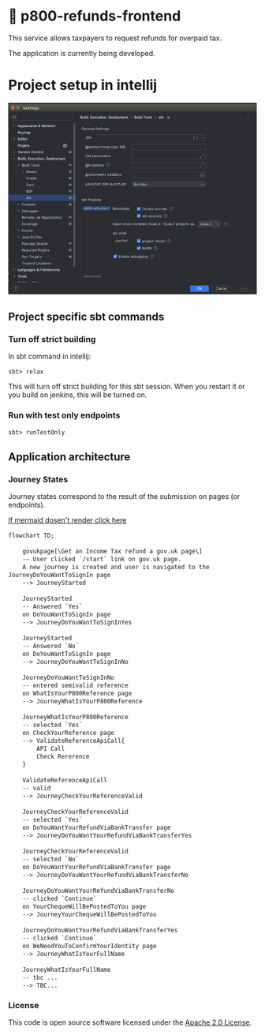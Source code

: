 
# :construction: p800-refunds-frontend

This service allows taxpayers to request refunds for overpaid tax.

The application is currently being developed.


# Project setup in intellij

![img.png](readme/intellij-sbt-setup.png)

## Project specific sbt commands

### Turn off strict building

In sbt command in intellij:
```
sbt> relax
```
This will turn off strict building for this sbt session.
When you restart it or you build on jenkins, this will be turned on.

### Run with test only endpoints

```
sbt> runTestOnly
```


## Application architecture

### Journey States
Journey states correspond to the result of the submission on pages (or endpoints).

[If mermaid dosen't render click here](https://mermaid.live/edit#pako:eNqtVU1z2jAQ_Ss7OoOLceIAh84k5JIeMpmEhknrzqDaC6i2JSrLIQnDf-_KNjblK-lMzcWs3nv7tNqVVyxUEbIBmyZqGc65NjC6DmQggZ6Zes7jBZ_h9yAYJlykwCUIGaoUwfAX0DjNZQTcAp08BgsNgh9Qsttt-JqhhjARYYwRTD5lhvQnkAgZg5LbLKekXILEJfxSuZb4CiKDUCM3xOWUJrdiFJP8WcyKqFFg5ghfSvy1elL5mEszUg9iJm9k6afy8nkDe7AmiAyw2ebOQu3-UmZL1Nb5rZpUYbJ9OA_sJdrD3aqdjAcQTXaUpkieYSqeeSIiW26KyBAbL-M5NzcZqei7XqdzXwMOOzqC3nF1FFUZyzDB0BZq8oTZVl2GcwxjS_vbRuPi0e6CDq5ev1yIIU-SVQkpGuDuBmwImlAhC_fE2N77emP6mGhTyKJ4e7XYd_tY4k7L1qpSmVK5VYaK7ty0ZmZbc4xDLgk2VHIqdLpfmYo51SqF5ZwWQBgaiop94mQr4mZOaKwMFoZogOUMo48fPBRjsHX4R8vyzuHXrVxx6V54FPyKy3ikucxI6_A0vs-jPDsN-nGPh-f2v1s8PtgnKZXd-n6kRjFC5jipLVs67fZ3jmORJFd4pzLa18iqH_Z6gvDPFqnwzRCZnyE4jtMkHF0N6T9rsRR1ykVEn5BijgNGV3KKARvQa8R1HLBArgnHc6MeXmXIBkbn2GL5ws7XteAzzdNNcMElG6zYCxu4Zz3Hu_Au3PNu33X7fu-8xV7ZoO12O47nd3q-73UvPK_bO1u32JtSJOE6Hc_td_we_Xy_TwqF4Ldi0eqv_wAOZFOL)

```mermaid
flowchart TD;

    govukpage[\Get an Income Tax refund a gov.uk page\]
    -- User clicked `/start` link on gov.uk page.
    A new journey is created and user is navigated to the JourneyDoYouWantToSignIn page
    --> JourneyStarted

    JourneyStarted
    -- Answered `Yes`
    on DoYouWantToSignIn page
    --> JourneyDoYouWantToSignInYes

    JourneyStarted
    -- Answered `No`
    on DoYouWantToSignIn page
    --> JourneyDoYouWantToSignInNo

    JourneyDoYouWantToSignInNo
    -- entered semivalid reference
    on WhatIsYourP800Reference page
    --> JourneyWhatIsYourP800Reference

    JourneyWhatIsYourP800Reference
    -- selected `Yes`
    on CheckYourReference page
    --> ValidateReferenceApiCall{
        API Call
        Check Rererence
    }

    ValidateReferenceApiCall
    -- valid
    --> JourneyCheckYourReferenceValid

    JourneyCheckYourReferenceValid
    -- selected `Yes`
    on DoYouWantYourRefundViaBankTransfer page
    --> JourneyDoYouWantYourRefundViaBankTransferYes

    JourneyCheckYourReferenceValid
    -- selected `No`
    on DoYouWantYourRefundViaBankTransfer page
    --> JourneyDoYouWantYourRefundViaBankTransferNo

    JourneyDoYouWantYourRefundViaBankTransferNo
    -- clicked `Continue`
    on YourChequeWillBePostedToYou page
    --> JourneyYourChequeWillBePostedToYou

    JourneyDoYouWantYourRefundViaBankTransferYes
    -- clicked `Continue`
    on WeNeedYouToConfirmYourIdentity page
    --> JourneyWhatIsYourFullName

    JourneyWhatIsYourFullName
    -- tbc ...
    --> TBC...
```



### License

This code is open source software licensed under the [Apache 2.0 License]("http://www.apache.org/licenses/LICENSE-2.0.html").
